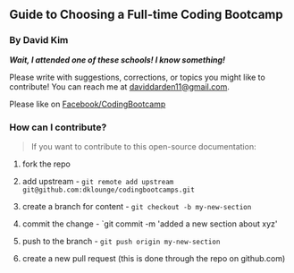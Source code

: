 ## Guide to Choosing a Full-time Coding Bootcamp

### By David Kim


__*Wait, I attended one of these schools! I know something!*__

Please write with suggestions, corrections, or topics you might like to contribute! You can reach me at <daviddarden11@gmail.com>.

Please like on [Facebook/CodingBootcamp](https://www.facebook.com/CodingBootcamp)


### How can I contribute?
> If you want to contribute to this open-source documentation:

1. fork the repo

2. add upstream - `git remote add upstream git@github.com:dklounge/codingbootcamps.git`

3. create a branch for content - `git checkout -b my-new-section`

4. commit the change - `git commit -m 'added a new section about xyz'

5. push to the branch - `git push origin my-new-section`

6. create a new pull request (this is done through the repo on github.com)
